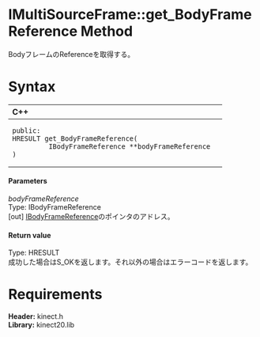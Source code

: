 IMultiSourceFrame::get\_BodyFrameReference Method  
=================================================  

BodyフレームのReferenceを取得する。 <span id="syntaxSection"></span>

Syntax  
======  

<table>
<colgroup>
<col width="100%" />
</colgroup>
<thead>
<tr class="header">
<th align="left">C++</th>
</tr>
</thead>
<tbody>
<tr class="odd">
<td align="left"><pre><code>public:  
HRESULT get_BodyFrameReference(  
         IBodyFrameReference **bodyFrameReference  
)</code></pre></td>
</tr>
</tbody>
</table>

<span id="ID4EG"></span>
#### Parameters  

*bodyFrameReference*    
Type: IBodyFrameReference  
[out] [IBodyFrameReference](../../IBodyFrameReference.md)のポインタのアドレス。  

<span id="ID4EP"></span>
#### Return value  

Type: HRESULT  
成功した場合はS\_OKを返します。それ以外の場合はエラーコードを返します。  

<span id="requirements"></span>

Requirements  
============  

**Header:** kinect.h  
**Library:** kinect20.lib  



<!--Please do not edit the data in the comment block below.-->
<!--
TOCTitle : get_BodyFrameReference Method
RLTitle : IMultiSourceFrame::get_BodyFrameReference Method
KeywordK : get_BodyFrameReference method
KeywordK : IMultiSourceFrame::get_BodyFrameReference method
KeywordF : IMultiSourceFrame::get_BodyFrameReference
KeywordF : get_BodyFrameReference
KeywordF : Microsoft.Kinect.kinect.IMultiSourceFrame.get_BodyFrameReference(IBodyFrameReference@)
KeywordA : M:Microsoft.Kinect.kinect.IMultiSourceFrame.get_BodyFrameReference(IBodyFrameReference@)
AssetID : M:Microsoft.Kinect.kinect.IMultiSourceFrame.get_BodyFrameReference(IBodyFrameReference@)
Locale : en-us
CommunityContent : 1
APIType : Managed
APILocation : 
APIName : Microsoft.Kinect.kinect.IMultiSourceFrame::get_BodyFrameReference
TargetOS : Windows
TopicType : kbSyntax
DevLang : C++
DocSet : K4Wv2
ProjType : K4Wv2Proj
Technology : Kinect for Windows
Product : Kinect for Windows SDK v2
productversion : 20
-->
